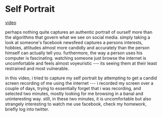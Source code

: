 # Self Portrait
[video](https://vimeo.com/251239946)

perhaps nothing quite captures an authentic portrait of ourself more than the algorithms that govern what we see on social media. 
simply taking a look at someone's facebook newsfeed captures a persons interests, hobbies, attitudes almost more candidly and accurately
than the person himself can actually tell you. furthermore, the way a person uses his computer is fascinating. watching someone just browse
the internet is uncomfortable and feels almost voyeuristic --- its seeing them at their least restrained and most vulnerable. 

in this video, i tried to capture my self portrait by attempting to get a candid screen recording of me using the internet --- i recorded my screen over 
a couple of days, trying to essentially forget that i was recording, and selected two minutes, mostly looking for me browsing in a banal
and uninteresting way. still, in these two minutes, it is  uncomfortable but also strangely interesting to watch me use facebook, 
check my homework, briefly log into twitter. 
